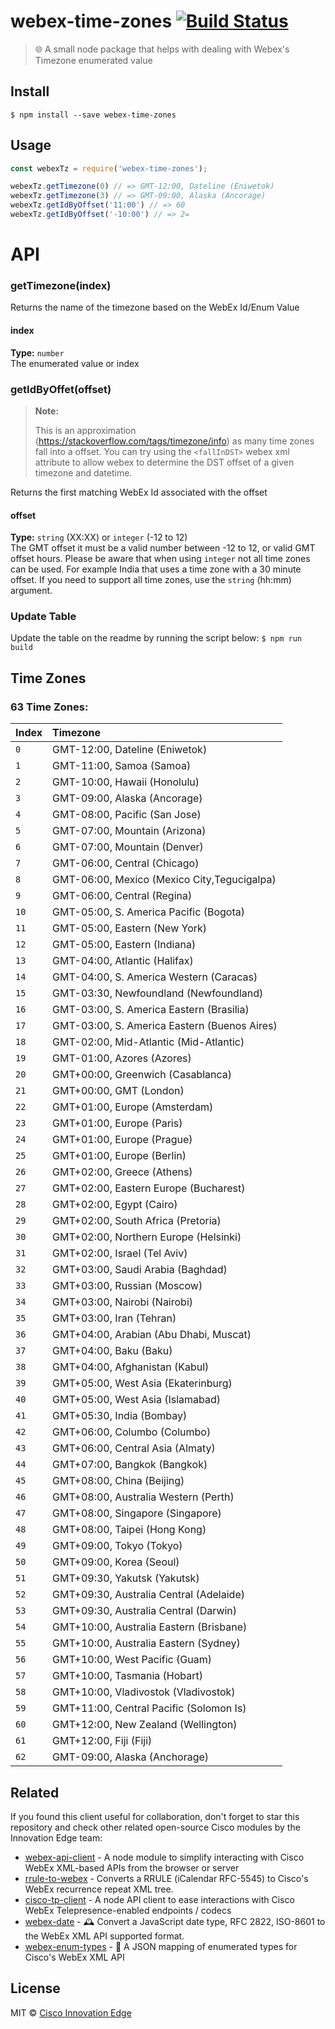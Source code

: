# webex-time-zones [![Build Status](https://img.shields.io/travis/cisco-ie/webex-time-zones.svg?style=flat-square&branch=master)](https://travis-ci.org/cisco-ie/webex-time-zones)

> 🌐 A small node package that helps with dealing with Webex's Timezone enumerated value

## Install

```
$ npm install --save webex-time-zones
```


## Usage

```js
const webexTz = require('webex-time-zones');

webexTz.getTimezone(0) // => GMT-12:00, Dateline (Eniwetok)
webexTz.getTimezone(3) // => GMT-09:00, Alaska (Ancorage)
webexTz.getIdByOffset('11:00') // => 60
webexTz.getIdByOffset('-10:00') // => 2=
```

# API
### getTimezone(index)
Returns the name of the timezone based on the WebEx Id/Enum Value

#### index
**Type:** `number`    
The enumerated value or index

### getIdByOffet(offset)
> **Note:**
>
> This is an approximation (https://stackoverflow.com/tags/timezone/info) as many time zones fall into a offset. You can try using the `<fallInDST>` webex xml attribute to allow webex to determine the DST offset of a given timezone and datetime.

Returns the first matching WebEx Id associated with the offset

#### offset
**Type:** `string` (XX:XX) or `integer` (-12 to 12)    
The GMT offset it must be a valid number between -12 to 12, or valid GMT offset hours. Please be aware that when using `integer` not all time zones can be used. For example India that uses a time zone with a 30 minute offset. If you need to support all time zones, use the `string` (hh:mm) argument.


### Update Table
Update the table on the readme by running the script below: `$ npm run build`

## Time Zones

<!-- START TABLE -->
### 63 Time Zones:

| Index | Timezone |
| :------ | :------ |
| `0` | GMT-12:00, Dateline (Eniwetok) |
| `1` | GMT-11:00, Samoa (Samoa) |
| `2` | GMT-10:00, Hawaii (Honolulu) |
| `3` | GMT-09:00, Alaska (Ancorage) |
| `4` | GMT-08:00, Pacific (San Jose) |
| `5` | GMT-07:00, Mountain (Arizona) |
| `6` | GMT-07:00, Mountain (Denver) |
| `7` | GMT-06:00, Central (Chicago) |
| `8` | GMT-06:00, Mexico (Mexico City,Tegucigalpa) |
| `9` | GMT-06:00, Central (Regina) |
| `10` | GMT-05:00, S. America Pacific (Bogota) |
| `11` | GMT-05:00, Eastern (New York) |
| `12` | GMT-05:00, Eastern (Indiana) |
| `13` | GMT-04:00, Atlantic (Halifax) |
| `14` | GMT-04:00, S. America Western (Caracas) |
| `15` | GMT-03:30, Newfoundland (Newfoundland) |
| `16` | GMT-03:00, S. America Eastern (Brasilia) |
| `17` | GMT-03:00, S. America Eastern (Buenos Aires) |
| `18` | GMT-02:00, Mid-Atlantic (Mid-Atlantic) |
| `19` | GMT-01:00, Azores (Azores) |
| `20` | GMT+00:00, Greenwich (Casablanca) |
| `21` | GMT+00:00, GMT (London) |
| `22` | GMT+01:00, Europe (Amsterdam) |
| `23` | GMT+01:00, Europe (Paris) |
| `24` | GMT+01:00, Europe (Prague) |
| `25` | GMT+01:00, Europe (Berlin) |
| `26` | GMT+02:00, Greece (Athens) |
| `27` | GMT+02:00, Eastern Europe (Bucharest) |
| `28` | GMT+02:00, Egypt (Cairo) |
| `29` | GMT+02:00, South Africa (Pretoria) |
| `30` | GMT+02:00, Northern Europe (Helsinki) |
| `31` | GMT+02:00, Israel (Tel Aviv) |
| `32` | GMT+03:00, Saudi Arabia (Baghdad) |
| `33` | GMT+03:00, Russian (Moscow) |
| `34` | GMT+03:00, Nairobi (Nairobi) |
| `35` | GMT+03:00, Iran (Tehran) |
| `36` | GMT+04:00, Arabian (Abu Dhabi, Muscat) |
| `37` | GMT+04:00, Baku (Baku) |
| `38` | GMT+04:00, Afghanistan (Kabul) |
| `39` | GMT+05:00, West Asia (Ekaterinburg) |
| `40` | GMT+05:00, West Asia (Islamabad) |
| `41` | GMT+05:30, India (Bombay) |
| `42` | GMT+06:00, Columbo (Columbo) |
| `43` | GMT+06:00, Central Asia (Almaty) |
| `44` | GMT+07:00, Bangkok (Bangkok) |
| `45` | GMT+08:00, China (Beijing) |
| `46` | GMT+08:00, Australia Western (Perth) |
| `47` | GMT+08:00, Singapore (Singapore) |
| `48` | GMT+08:00, Taipei (Hong Kong) |
| `49` | GMT+09:00, Tokyo (Tokyo) |
| `50` | GMT+09:00, Korea (Seoul) |
| `51` | GMT+09:30, Yakutsk (Yakutsk) |
| `52` | GMT+09:30, Australia Central (Adelaide) |
| `53` | GMT+09:30, Australia Central (Darwin) |
| `54` | GMT+10:00, Australia Eastern (Brisbane) |
| `55` | GMT+10:00, Australia Eastern (Sydney) |
| `56` | GMT+10:00, West Pacific (Guam) |
| `57` | GMT+10:00, Tasmania (Hobart) |
| `58` | GMT+10:00, Vladivostok (Vladivostok) |
| `59` | GMT+11:00, Central Pacific (Solomon Is) |
| `60` | GMT+12:00, New Zealand (Wellington) |
| `61` | GMT+12:00, Fiji (Fiji) |
| `62` | GMT-09:00, Alaska (Anchorage) |

<!-- END TABLE -->

## Related
If you found this client useful for collaboration, don't forget to star this repository and check other related open-source Cisco modules by the Innovation Edge team:

- [webex-api-client](https://github.com/cisco-ie/webex-api-client) - A node module to simplify interacting with Cisco WebEx XML-based APIs from the browser or server
- [rrule-to-webex](https://github.com/cisco-ie/rrule-to-webex) - Converts a RRULE (iCalendar RFC-5545) to Cisco's WebEx recurrence repeat XML tree.
- [cisco-tp-client](https://github.com/cisco-ie/cisco-tp-client) - A node API client to ease interactions with Cisco WebEx Telepresence-enabled endpoints / codecs
- [webex-date](https://github.com/cisco-ie/webex-date) - 🕰 Convert a JavaScript date type, RFC 2822, ISO-8601 to the WebEx XML API supported format.
- [webex-enum-types](https://github.com/cisco-ie/webex-enum-types) - 🍭 A JSON mapping of enumerated types for Cisco's WebEx XML API

## License

MIT © [Cisco Innovation Edge](https://github.com/cisco-ie/webex-time-zones)
